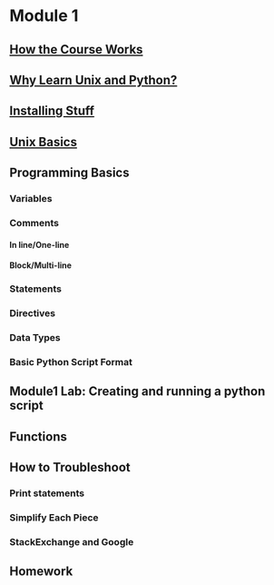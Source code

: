 # Module 1
## [How the Course Works](https://github.com/summerela/intro_programming_python/blob/master/Module1/1_course_overview.ipynb)


## [Why Learn Unix and Python?](https://github.com/summerela/intro_programming_python/blob/master/Module1/2_why_learn_unix_python.md)

## [Installing Stuff](https://github.com/summerela/intro_programming_python/blob/master/Module1/3_installing_stuff.md)

## [Unix Basics](https://github.com/summerela/intro_programming_python/blob/master/Module1/4_unix_basics.ipynb)

## Programming Basics
### Variables
### Comments
#### In line/One-line
#### Block/Multi-line
### Statements
### Directives
### Data Types
### Basic Python Script Format

## Module1 Lab: Creating and running a python script

## Functions

## How to Troubleshoot
### Print statements
### Simplify Each Piece
### StackExchange and Google

## Homework
